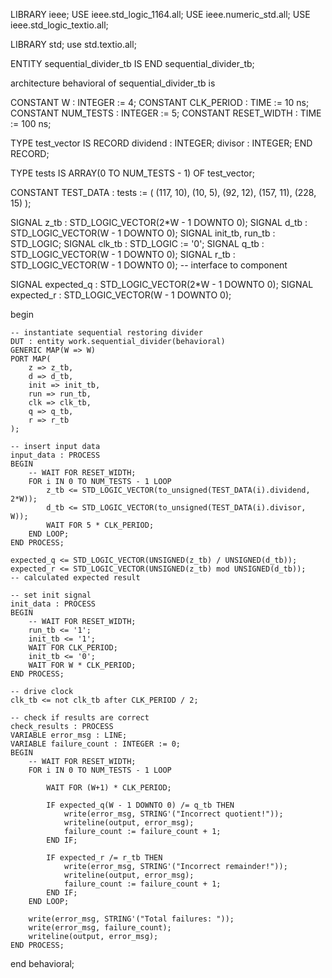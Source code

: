 
LIBRARY ieee;
USE ieee.std_logic_1164.all;
USE ieee.numeric_std.all;
USE ieee.std_logic_textio.all;

LIBRARY std;
use std.textio.all;

ENTITY sequential_divider_tb IS
END sequential_divider_tb;

architecture behavioral of sequential_divider_tb is


CONSTANT W : INTEGER := 4;
CONSTANT CLK_PERIOD : TIME := 10 ns;
CONSTANT NUM_TESTS : INTEGER := 5;
CONSTANT RESET_WIDTH : TIME := 100 ns;

TYPE test_vector IS RECORD
    dividend : INTEGER;
    divisor : INTEGER;
END RECORD;

TYPE tests IS ARRAY(0 TO NUM_TESTS - 1) OF test_vector;

CONSTANT TEST_DATA : tests := (
    (117, 10),
    (10, 5),
    (92, 12),
    (157, 11),
    (228, 15)
);

SIGNAL z_tb : STD_LOGIC_VECTOR(2*W - 1 DOWNTO 0);
SIGNAL d_tb : STD_LOGIC_VECTOR(W - 1 DOWNTO 0);
SIGNAL init_tb, run_tb : STD_LOGIC;
SIGNAL clk_tb : STD_LOGIC := '0';
SIGNAL q_tb : STD_LOGIC_VECTOR(W - 1 DOWNTO 0);
SIGNAL r_tb : STD_LOGIC_VECTOR(W - 1 DOWNTO 0);
-- interface to component

SIGNAL expected_q : STD_LOGIC_VECTOR(2*W - 1 DOWNTO 0);
SIGNAL expected_r : STD_LOGIC_VECTOR(W - 1 DOWNTO 0);

begin

    -- instantiate sequential restoring divider
    DUT : entity work.sequential_divider(behavioral)
    GENERIC MAP(W => W)
    PORT MAP(
        z => z_tb,
        d => d_tb,
        init => init_tb,
        run => run_tb,
        clk => clk_tb,
        q => q_tb,
        r => r_tb
    );

    -- insert input data
    input_data : PROCESS
    BEGIN
        -- WAIT FOR RESET_WIDTH;
        FOR i IN 0 TO NUM_TESTS - 1 LOOP
            z_tb <= STD_LOGIC_VECTOR(to_unsigned(TEST_DATA(i).dividend, 2*W));
            d_tb <= STD_LOGIC_VECTOR(to_unsigned(TEST_DATA(i).divisor, W));
            WAIT FOR 5 * CLK_PERIOD;
        END LOOP;
    END PROCESS;
    
    expected_q <= STD_LOGIC_VECTOR(UNSIGNED(z_tb) / UNSIGNED(d_tb));
    expected_r <= STD_LOGIC_VECTOR(UNSIGNED(z_tb) mod UNSIGNED(d_tb));
    -- calculated expected result    
    
    -- set init signal
    init_data : PROCESS
    BEGIN
        -- WAIT FOR RESET_WIDTH;
        run_tb <= '1';
        init_tb <= '1';
        WAIT FOR CLK_PERIOD;
        init_tb <= '0';
        WAIT FOR W * CLK_PERIOD;
    END PROCESS;
    
    -- drive clock
    clk_tb <= not clk_tb after CLK_PERIOD / 2;

    -- check if results are correct
    check_results : PROCESS
    VARIABLE error_msg : LINE;
    VARIABLE failure_count : INTEGER := 0;
    BEGIN
        -- WAIT FOR RESET_WIDTH;
        FOR i IN 0 TO NUM_TESTS - 1 LOOP
            
            WAIT FOR (W+1) * CLK_PERIOD;
            
            IF expected_q(W - 1 DOWNTO 0) /= q_tb THEN
                write(error_msg, STRING'("Incorrect quotient!"));
                writeline(output, error_msg);
                failure_count := failure_count + 1;
            END IF;
            
            IF expected_r /= r_tb THEN
                write(error_msg, STRING'("Incorrect remainder!"));
                writeline(output, error_msg);
                failure_count := failure_count + 1;
            END IF;
        END LOOP;
        
        write(error_msg, STRING'("Total failures: "));
        write(error_msg, failure_count);
        writeline(output, error_msg);
    END PROCESS;

end behavioral;
